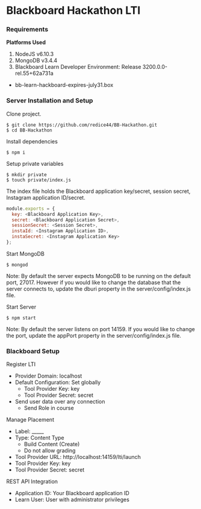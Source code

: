 # Blackboard Hackathon LTI

### Requirements

**Platforms Used**

1. NodeJS v6.10.3
2. MongoDB v3.4.4
3. Blackboard Learn Developer Environment: Release 3200.0.0-rel.55+62a731a
  - bb-learn-hackboard-expires-july31.box 

### Server Installation and Setup

Clone project.

```shell
$ git clone https://github.com/redice44/BB-Hackathon.git
$ cd BB-Hackathon
```

Install dependencies
```shell
$ npm i
```

Setup private variables
```shell
$ mkdir private
$ touch private/index.js
```

The index file holds the Blackboard application key/secret, session secret, Instagram application ID/secret. 
```Javascript
module.exports = {
  key: <Blackboard Application Key>,
  secret: <Blackboard Application Secret>,
  sessionSecret: <Session Secret>,
  instaId: <Instagram Application ID>,
  instaSecret: <Instagram Application Key>
};

```
Start MongoDB
```shell
$ mongod
```
Note: By default the server expects MongoDB to be running on the default port, 27017. However if you would like to change the database that the server connects to, update the dburi property in the server/config/index.js file. 


Start Server
```shell
$ npm start
```
Note: By default the server listens on port 14159. If you would like to change the port, update the appPort property in the server/config/index.js file.

### Blackboard Setup

Register LTI
- Provider Domain: localhost
- Default Configuration: Set globally
  - Tool Provider Key: key
  - Tool Provider Secret: secret
- Send user data over any connection
  - Send Role in course

Manage Placement
- Label: _____
- Type: Content Type
  - Build Content (Create)
  - Do not allow grading
- Tool Provider URL: http://localhost:14159/lti/launch
- Tool Provider Key: key
- Tool Provider Secret: secret

REST API Integration
- Application ID: Your Blackboard application ID
- Learn User: User with administrator privileges
